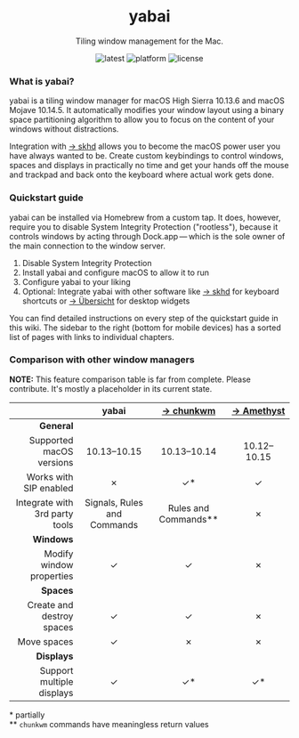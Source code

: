 <h1 align="center">yabai</h1>
<p align="center">Tiling window management for the Mac.</p>
<p align="center">
    <img src="https://badgen.net/github/release/koekeishiya/yabai?label=Release&color=black" alt="latest">
    <img src="https://badgen.net/badge/Platform/macOS?color=black" alt="platform">
    <img src="https://badgen.net/badge/License/MIT?color=black" alt="license">
</p>

### What is yabai?

yabai is a tiling window manager for macOS High Sierra 10.13.6 and macOS Mojave 10.14.5. It automatically modifies your window layout using a binary space partitioning algorithm to allow you to focus on the content of your windows without distractions.

Integration with [&rightarrow;&nbsp;skhd][gh-skhd] allows you to become the macOS power user you have always wanted to be. Create custom keybindings to control windows, spaces and displays in practically no time and get your hands off the mouse and trackpad and back onto the keyboard where actual work gets done.

### Quickstart guide

yabai can be installed via Homebrew from a custom tap. It does, however, require you to disable System Integrity Protection ("rootless"), because it controls windows by acting through Dock.app&thinsp;—&thinsp;which is the sole owner of the main connection to the window server.

1. Disable System Integrity Protection
2. Install yabai and configure macOS to allow it to run
3. Configure yabai to your liking
4. Optional: Integrate yabai with other software like [&rightarrow;&nbsp;skhd][gh-skhd] for keyboard shortcuts or [&rightarrow;&nbsp;Übersicht][gh-uebersicht] for desktop widgets

You can find detailed instructions on every step of the quickstart guide in this wiki. The sidebar to the right (bottom for mobile devices) has a sorted list of pages with links to individual chapters. 

### Comparison with other window managers

**NOTE:** This feature comparison table is far from complete. Please contribute. It's mostly a placeholder in its current state.

<!-- 
Useful HTML entities for this table:
- Check mark symbol: &#10003;
- Ballot X symbol:   &#10007;
--->

||yabai|[&rightarrow;&nbsp;chunkwm][gh-chunkwm]|[&rightarrow;&nbsp;Amethyst][gh-amethyst]|
|-:|:-:|:-:|:-:|
|**General**|
|Supported macOS versions|10.13–10.15|10.13–10.14|10.12–10.15|
|Works with SIP enabled|&#10007;|&#10003;*|&#10003;|
|Integrate with 3rd party tools|Signals, Rules and Commands|Rules and Commands**|&#10007;|
|**Windows**|
|Modify window properties|&#10003;|&#10003;|&#10007;|
|**Spaces**|
|Create and destroy spaces|&#10003;|&#10003;|&#10007;|
|Move spaces|&#10003;|&#10007;|&#10007;|
|**Displays**|
|Support multiple displays|&#10003;|&#10003;*|&#10003;*|


\* partially  
\*\* `chunkwm` commands have meaningless return values

[gh-skhd]: https://github.com/koekeishiya/skhd
[gh-uebersicht]: https://github.com/felixhageloh/uebersicht
[gh-chunkwm]: https://github.com/koekeishiya/chunkwm
[gh-amethyst]: https://github.com/ianyh/Amethyst